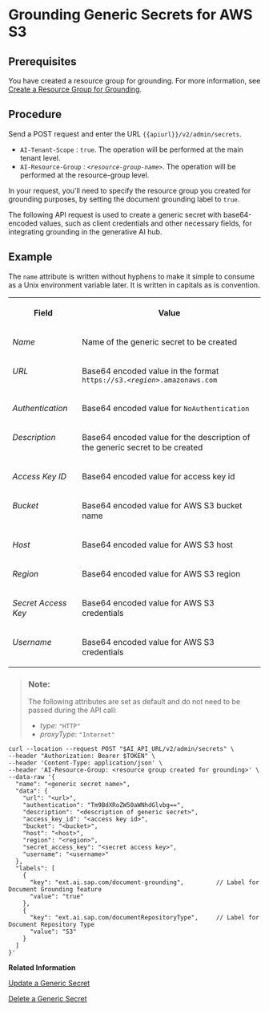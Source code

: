 <!-- loio526b0ba358944d03b5454c801e1d8252 -->

# Grounding Generic Secrets for AWS S3



<a name="loio526b0ba358944d03b5454c801e1d8252__prereq_udx_nph_fdc"/>

## Prerequisites

You have created a resource group for grounding. For more information, see [Create a Resource Group for Grounding](create-a-resource-group-for-grounding-6712bfe.md).



<a name="loio526b0ba358944d03b5454c801e1d8252__steps_mm3_sy2_zcc"/>

## Procedure

Send a POST request and enter the URL `{{apiurl}}/v2/admin/secrets`.

-   `AI-Tenant-Scope` : `true`. The operation will be performed at the main tenant level.
-   `AI-Resource-Group` : <code><i class="varname">&lt;resource-group-name&gt;</i></code>. The operation will be performed at the resource-group level.

In your request, you'll need to specify the resource group you created for grounding purposes, by setting the document grounding label to `true`.

The following API request is used to create a generic secret with base64-encoded values, such as client credentials and other necessary fields, for integrating grounding in the generative AI hub.

<a name="concept_ytf_w5v_c2c"/>

<!-- concept\_ytf\_w5v\_c2c -->

## Example

The `name` attribute is written without hyphens to make it simple to consume as a Unix environment variable later. It is written in capitals as is convention.


<table>
<tr>
<th valign="top">

Field

</th>
<th valign="top">

Value

</th>
</tr>
<tr>
<td valign="top">

*Name*

</td>
<td valign="top">

Name of the generic secret to be created

</td>
</tr>
<tr>
<td valign="top">

*URL*

</td>
<td valign="top">

Base64 encoded value in the format <code>https://s3.<i class="varname">&lt;region&gt;</i>.amazonaws.com</code>

</td>
</tr>
<tr>
<td valign="top">

*Authentication*

</td>
<td valign="top">

Base64 encoded value for `NoAuthentication`

</td>
</tr>
<tr>
<td valign="top">

*Description*

</td>
<td valign="top">

Base64 encoded value for the description of the generic secret to be created

</td>
</tr>
<tr>
<td valign="top">

*Access Key ID* 

</td>
<td valign="top">

Base64 encoded value for access key id

</td>
</tr>
<tr>
<td valign="top">

*Bucket* 

</td>
<td valign="top">

Base64 encoded value for AWS S3 bucket name

</td>
</tr>
<tr>
<td valign="top">

*Host* 

</td>
<td valign="top">

Base64 encoded value for AWS S3 host

</td>
</tr>
<tr>
<td valign="top">

*Region* 

</td>
<td valign="top">

Base64 encoded value for AWS S3 region

</td>
</tr>
<tr>
<td valign="top">

*Secret Access Key* 

</td>
<td valign="top">

Base64 encoded value for AWS S3 credentials

</td>
</tr>
<tr>
<td valign="top">

*Username* 

</td>
<td valign="top">

Base64 encoded value for AWS S3 credentials

</td>
</tr>
</table>

> ### Note:  
> The following attributes are set as default and do not need to be passed during the API call:
> 
> -   *type*: `"HTTP"`
> -   *proxyType*: `"Internet"`

```
curl --location --request POST "$AI_API_URL/v2/admin/secrets" \
--header "Authorization: Bearer $TOKEN" \
--header 'Content-Type: application/json' \
--header 'AI-Resource-Group: <resource group created for grounding>' \
--data-raw '{
  "name": "<generic secret name>",                     
  "data": {
    "url": "<url>",                                       
    "authentication": "Tm9BdXRoZW50aWNhdGlvbg==",          
    "description": "<description of generic secret>",    
    "access_key_id": "<access key id>",                 
    "bucket": "<bucket>",                               
    "host": "<host>",                                    
    "region": "<region>",                                
    "secret_access_key": "<secret access key>",          
    "username": "<username>"                           
  },
  "labels": [
    {
      "key": "ext.ai.sap.com/document-grounding",         // Label for Document Grounding feature
      "value": "true"
    },
    {
      "key": "ext.ai.sap.com/documentRepositoryType",     // Label for Document Repository Type
      "value": "S3"
    }
  ]
}'					
```

**Related Information**  


[Update a Generic Secret](update-a-generic-secret-b5d5970.md "")

[Delete a Generic Secret](delete-a-generic-secret-d5d5187.md "")

